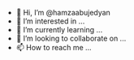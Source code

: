 - 👋 Hi, I’m @hamzaabujedyan
- 👀 I’m interested in ...
- 🌱 I’m currently learning ...
- 💞️ I’m looking to collaborate on ...
- 📫 How to reach me ...

<!---
hamzaabujedyan/hamzaabujedyan is a ✨ special ✨ repository because its `README.md` (this file) appears on your GitHub profile.
You can click the Preview link to take a look at your changes.
--->
